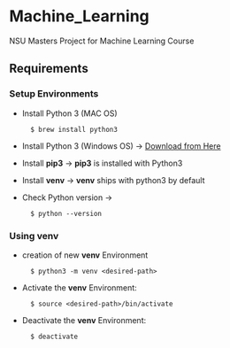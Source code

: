 # Machine_Learning
NSU Masters Project for Machine Learning Course

## Requirements
### Setup Environments

* Install Python 3 (MAC OS)

        $ brew install python3

* Install Python 3 (Windows OS) -> [Download from Here](https://www.python.org/downloads/windows/)
        
* Install **pip3** -> **pip3** is installed with Python3

* Install **venv** -> **venv** ships with python3 by default

* Check Python version -> 
        
        $ python --version

### Using **venv**
* creation of new **venv** Environment

        $ python3 -m venv <desired-path>

* Activate the **venv** Environment:

        $ source <desired-path>/bin/activate
* Deactivate the **venv** Environment:

        $ deactivate
     
   
